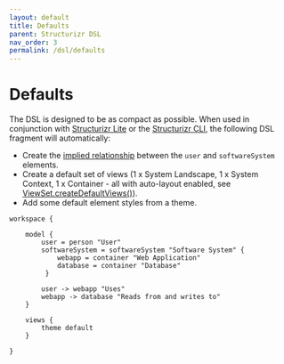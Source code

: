 ```yaml
---
layout: default
title: Defaults
parent: Structurizr DSL
nav_order: 3
permalink: /dsl/defaults
---
```


# Defaults

The DSL is designed to be as compact as possible.
When used in conjunction with [Structurizr Lite](/lite)
or the [Structurizr CLI](/cli),
the following DSL fragment will automatically:

- Create the [implied relationship](https://github.com/structurizr/java/blob/master/docs/implied-relationships.md)
between the ```user``` and ```softwareSystem``` elements.
- Create a default set of views (1 x System Landscape, 1 x System Context, 1 x Container - all with auto-layout enabled, see [ViewSet.createDefaultViews()](https://github.com/structurizr/java/blob/master/structurizr-core/src/com/structurizr/view/ViewSet.java)).
- Add some default element styles from a theme.

```
workspace {

    model {
        user = person "User"
        softwareSystem = softwareSystem "Software System" {
            webapp = container "Web Application"
            database = container "Database"
         }

        user -> webapp "Uses"
        webapp -> database "Reads from and writes to"
    }
    
    views {
    	theme default
    }

}
```